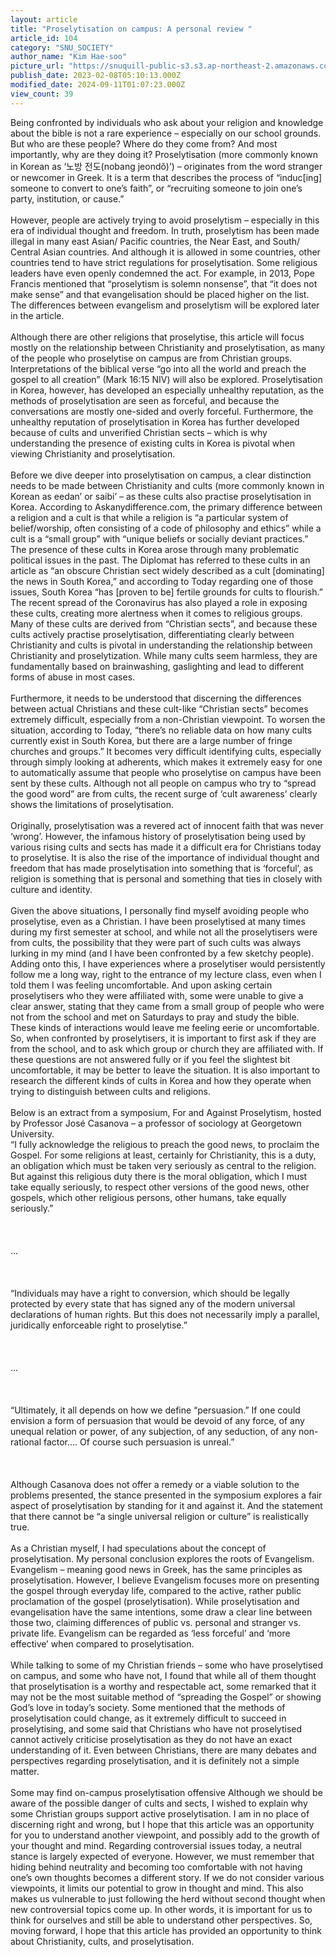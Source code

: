 ```yaml
---
layout: article
title: "Proselytisation on campus: A personal review "
article_id: 104
category: "SNU_SOCIETY"
author_name: "Kim Hae-soo"
picture_url: "https://snuquill-public-s3.s3.ap-northeast-2.amazonaws.com/photo/article/IMG_2667.JPG"
publish_date: 2023-02-08T05:10:13.000Z
modified_date: 2024-09-11T01:07:23.000Z
view_count: 39
---
```


Being confronted by individuals who ask about your religion and knowledge about the bible is not a rare experience – especially on our school grounds. But who are these people? Where do they come from? And most importantly, why are they doing it? Proselytisation (more commonly known in Korean as ‘노방 전도(nobang jeondŏ)’) – originates from the word stranger or newcomer in Greek. It is a term that describes the process of “induc[ing] someone to convert to one’s faith”, or “recruiting someone to join one’s party, institution, or cause.”<br><br>However, people are actively trying to avoid proselytism – especially in this era of individual thought and freedom. In truth, proselytism has been made illegal in many east Asian/ Pacific countries, the Near East, and South/ Central Asian countries. And although it is allowed in some countries, other countries tend to have strict regulations for proselytisation. Some religious leaders have even openly condemned the act. For example, in 2013, Pope Francis mentioned that “proselytism is solemn nonsense”, that “it does not make sense” and that evangelisation should be placed higher on the list. The differences between evangelism and proselytism will be explored later in the article. <br><br>Although there are other religions that proselytise, this article will focus mostly on the relationship between Christianity and proselytisation, as many of the people who proselytise on campus are from Christian groups. Interpretations of the biblical verse “go into all the world and preach the gospel to all creation” (Mark 16:15 NIV) will also be explored. Proselytisation in Korea, however, has developed an especially unhealthy reputation, as the methods of proselytisation are seen as forceful, and because the conversations are mostly one-sided and overly forceful. Furthermore, the unhealthy reputation of proselytisation in Korea has further developed because of cults and unverified Christian sects – which is why understanding the presence of existing cults in Korea is pivotal when viewing Christianity and proselytisation.<br><br>Before we dive deeper into proselytisation on campus, a clear distinction needs to be made between Christianity and cults (more commonly known in Korean as eedan’ or saibi’ – as these cults also practise proselytisation in Korea. According to Askanydifference.com, the primary difference between a religion and a cult is that while a religion is “a particular system of belief/worship, often consisting of a code of philosophy and ethics” while a cult is a “small group” with “unique beliefs or socially deviant practices.” The presence of these cults in Korea arose through many problematic political issues in the past. The Diplomat has referred to these cults in an article as “an obscure Christian sect widely described as a cult [dominating] the news in South Korea,” and according to Today regarding one of those issues, South Korea “has [proven to be] fertile grounds for cults to flourish.” The recent spread of the Coronavirus has also played a role in exposing these cults, creating more alertness when it comes to religious groups. Many of these cults are derived from “Christian sects”, and because these cults actively practise proselytisation, differentiating clearly between Christianity and cults is pivotal in understanding the relationship between Christianity and proselytization. While many cults seem harmless, they are fundamentally based on brainwashing, gaslighting and lead to different forms of abuse in most cases.<br> <br>Furthermore, it needs to be understood that discerning the differences between actual Christians and these cult-like “Christian sects” becomes extremely difficult, especially from a non-Christian viewpoint. To worsen the situation, according to Today, “there’s no reliable data on how many cults currently exist in South Korea, but there are a large number of fringe churches and groups.” It becomes very difficult identifying cults, especially through simply looking at adherents, which makes it extremely easy for one to automatically assume that people who proselytise on campus have been sent by these cults. Although not all people on campus who try to “spread the good word” are from cults, the recent surge of ‘cult awareness’ clearly shows the limitations of proselytisation.  <br><br>Originally, proselytisation was a revered act of innocent faith that was never ‘wrong’. However, the infamous history of proselytisation being used by various rising cults and sects has made it a difficult era for Christians today to proselytise. It is also the rise of the importance of individual thought and freedom that has made proselytisation into something that is ‘forceful’, as religion is something that is personal and something that ties in closely with culture and identity. <br><br>Given the above situations, I personally find myself avoiding people who proselytise, even as a Christian. I have been proselytised at many times during my first semester at school, and while not all the proselytisers were from cults, the possibility that they were part of such cults was always lurking in my mind (and I have been confronted by a few sketchy people). Adding onto this, I have experiences where a proselytiser would persistently follow me a long way, right to the entrance of my lecture class, even when I told them I was feeling uncomfortable. And upon asking certain proselytisers who they were affiliated with, some were unable to give a clear answer, stating that they came from a small group of people who were not from the school and met on Saturdays to pray and study the bible. These kinds of interactions would leave me feeling eerie or uncomfortable. So, when confronted by proselytisers, it is important to first ask if they are from the school, and to ask which group or church they are affiliated with. If these questions are not answered fully or if you feel the slightest bit uncomfortable, it may be better to leave the situation. It is also important to research the different kinds of cults in Korea and how they operate when trying to distinguish between cults and religions. <br><br>Below is an extract from a symposium, For and Against Proselytism, hosted by Professor José Casanova – a professor of sociology at Georgetown University.<br>“I fully acknowledge the religious to preach the good news, to proclaim the Gospel. For some religions at least, certainly for Christianity, this is a duty, an obligation which must be taken very seriously as central to the religion. But against this religious duty there is the moral obligation, which I must take equally seriously, to respect other versions of the good news, other gospels, which other religious persons, other humans, take equally seriously.”<br><br><br><br>…<br><br><br><br>“Individuals may have a right to conversion, which should be legally protected by every state that has signed any of the modern universal declarations of human rights. But this does not necessarily imply a parallel, juridically enforceable right to proselytise.”<br><br><br><br>… <br><br><br><br>“Ultimately, it all depends on how we define “persuasion.” If one could envision a form of persuasion that would be devoid of any force, of any unequal relation or power, of any subjection, of any seduction, of any non-rational factor…. Of course such persuasion is unreal.”<br><br><br><br>Although Casanova does not offer a remedy or a viable solution to the problems presented, the stance presented in the symposium explores a fair aspect of proselytisation by standing for it and against it. And the statement that there cannot be “a single universal religion or culture” is realistically true. <br><br>As a Christian myself, I had speculations about the concept of proselytisation. My personal conclusion explores the roots of Evangelism. Evangelism – meaning good news in Greek, has the same principles as proselytisation. However, I believe Evangelism focuses more on presenting the gospel through everyday life, compared to the active, rather public proclamation of the gospel (proselytisation). While proselytisation and evangelisation have the same intentions, some draw a clear line between those two, claiming differences of public vs. personal and stranger vs. private life. Evangelism can be regarded as ‘less forceful’ and ‘more effective’ when compared to proselytisation. <br><br>While talking to some of my Christian friends – some who have proselytised on campus, and some who have not, I found that while all of them thought that proselytisation is a worthy and respectable act, some remarked that it may not be the most suitable method of “spreading the Gospel” or showing God’s love in today’s society. Some mentioned that the methods of proselytisation could change, as it extremely difficult to succeed in proselytising, and some said that Christians who have not proselytised cannot actively criticise proselytisation as they do not have an exact understanding of it. Even between Christians, there are many debates and perspectives regarding proselytisation, and it is definitely not a simple matter. <br><br>Some may find on-campus proselytisation offensive Although we should be aware of the possible danger of cults and sects, I wished to explain why some Christian groups support active proselytisation. I am in no place of discerning right and wrong, but I hope that this article was an opportunity for you to understand another viewpoint, and possibly add to the growth of your thought and mind. Regarding controversial issues today, a neutral stance is largely expected of everyone. However, we must remember that hiding behind neutrality and becoming too comfortable with not having one’s own thoughts becomes a different story. If we do not consider various viewpoints, it limits our potential to grow in thought and mind. This also makes us vulnerable to just following the herd without second thought when new controversial topics come up. In other words, it is important for us to think for ourselves and still be able to understand other perspectives. So, moving forward, I hope that this article has provided an opportunity to think about Christianity, cults, and proselytisation. <br>
